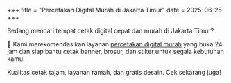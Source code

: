 
+++
title = "Percetakan Digital Murah di Jakarta Timur"
date = 2025-06-25
+++

Sedang mencari tempat cetak digital cepat dan murah di Jakarta Timur?

🎯 Kami merekomendasikan layanan [percetakan digital murah](https://printnow.web.id) yang buka 24 jam dan siap bantu cetak banner, brosur, dan stiker untuk segala kebutuhan kamu.

Kualitas cetak tajam, layanan ramah, dan gratis desain. Cek sekarang juga!
